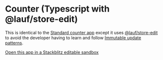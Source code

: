 # Counter (Typescript with @lauf/store-edit)

This is identical to the [Standard counter app](https://github.com/cefn/watchable/tree/main/apps/counter-react-ts#readme) except it uses [@lauf/store-edit](https://www.npmjs.com/package/@lauf/store-edit) to avoid the developer having to learn and follow [Immutable update patterns](https://redux.js.org/usage/structuring-reducers/immutable-update-patterns).

[Open this app in a Stackblitz editable sandbox](https://stackblitz.com/github/cefn/watchable/tree/main/apps/counter-react-ts-edit?file=src/ui.tsx)
